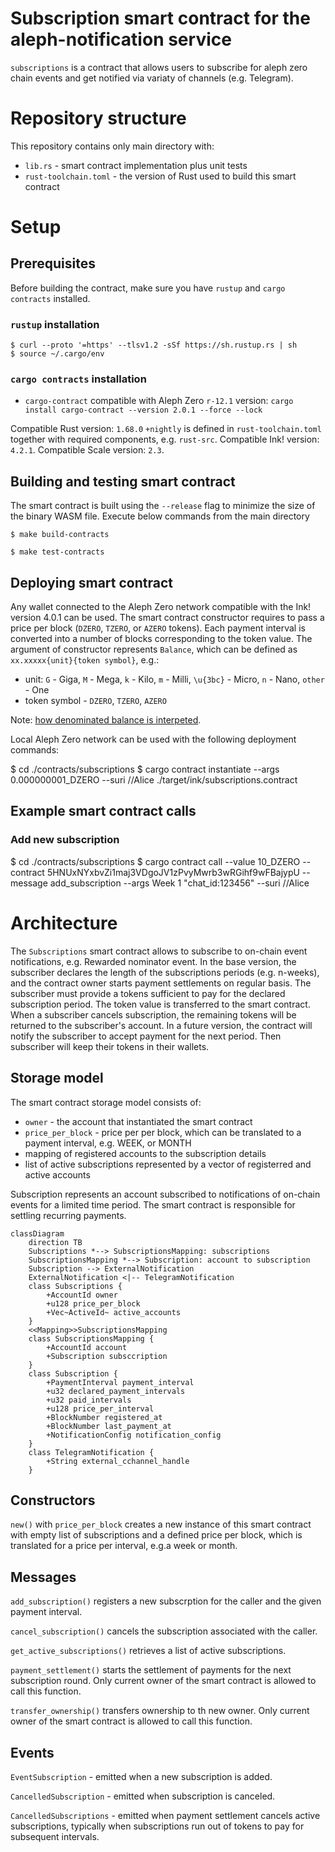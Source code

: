 Subscription smart contract for the aleph-notification service
==============================================================

`subscriptions` is a contract that allows users to subscribe for aleph zero chain events and get notified via variaty of channels (e.g. Telegram).

# Repository structure

This repository contains only main directory with:

* `lib.rs` - smart contract implementation plus unit tests
* `rust-toolchain.toml` - the version of Rust used to build this smart contract

# Setup

## Prerequisites

Before building the contract, make sure you have `rustup` and `cargo contracts` installed.

### `rustup` installation 

	$ curl --proto '=https' --tlsv1.2 -sSf https://sh.rustup.rs | sh
	$ source ~/.cargo/env

### `cargo contracts` installation

* `cargo-contract` compatible with Aleph Zero `r-12.1` version: `cargo install cargo-contract --version 2.0.1 --force --lock`

Compatible Rust version: `1.68.0` `+nightly` is defined in `rust-toolchain.toml` together with required components, e.g. `rust-src`.
Compatible Ink! version: `4.2.1`.
Compatible Scale version: `2.3`.

## Building and testing smart contract

The smart contract is built using the `--release` flag to minimize the size of the binary WASM file.
Execute below commands from the main directory

	$ make build-contracts

	$ make test-contracts
  
## Deploying smart contract

Any wallet connected to the Aleph Zero network compatible with the Ink! version 4.0.1 can be used. 
The smart contract constructor requires to pass a price per block (`DZERO`, `TZERO`, or `AZERO` tokens). 
Each payment interval is converted into a number of blocks corresponding to the token value.
The argument of constructor represents `Balance`, which can be defined as `xx.xxxxx{unit}{token symbol}`, e.g.:

* unit: `G` - Giga, `M` - Mega, `k` - Kilo, `m` - Milli, `\u{3bc}` - Micro, `n` - Nano, `other` - One
* token symbol - `DZERO`, `TZERO`, `AZERO`

Note: [how denominated balance is interpeted](https://github.com/paritytech/cargo-contract/blob/master/crates/extrinsics/src/balance.rs#L43).

Local Aleph Zero network can be used with the following deployment commands:

  $ cd ./contracts/subscriptions
  $ cargo contract instantiate --args 0.000000001_DZERO  --suri //Alice ./target/ink/subscriptions.contract

## Example smart contract calls

### Add new subscription

  $ cd ./contracts/subscriptions
  $ cargo contract call --value 10_DZERO --contract 5HNUxNYxbvZi1maj3VDgoJV1zPvyMwrb3wRGihf9wFBajypU --message add_subscription --args Week 1 \"chat_id:123456\" --suri //Alice
  
# Architecture

The `Subscriptions` smart contract allows to subscribe to on-chain event notifications, e.g. Rewarded nominator event.
In the base version, the subscriber declares the length of the subscriptions periods (e.g. n-weeks), and the contract owner starts payment settlements on regular basis.
The subscriber must provide a tokens sufficient to pay for the declared subscription period. The token value is transferred to the smart contract.
When a subscriber cancels subscription, the remaining tokens will be returned to the subscriber's account.
In a future version, the contract will notify the subscriber to accept payment for the next period. Then subscriber will keep their tokens in their wallets.

## Storage model

The smart contract storage model consists of:

* `owner` - the account that instantiated the smart contract
* `price_per_block` - price per per block, which can be translated to a payment interval, e.g. WEEK, or MONTH
* mapping of registered accounts to the subscription details
* list of active subscriptions represented by a vector of registerred and active accounts

Subscription represents an account subscribed to notifications of on-chain events for a limited time period. 
The smart contract is responsible for settling recurring payments. 

```mermaid
classDiagram
    direction TB
    Subscriptions *--> SubscriptionsMapping: subscriptions
    SubscriptionsMapping *--> Subscription: account to subscription
    Subscription --> ExternalNotification
    ExternalNotification <|-- TelegramNotification
    class Subscriptions {
        +AccountId owner
        +u128 price_per_block
        +Vec~ActiveId~ active_accounts
    }
    <<Mapping>>SubscriptionsMapping
    class SubscriptionsMapping {
        +AccountId account
        +Subscription subsccription
    }
    class Subscription {
        +PaymentInterval payment_interval
        +u32 declared_payment_intervals
        +u32 paid_intervals
        +u128 price_per_interval
        +BlockNumber registered_at
        +BlockNumber last_payment_at
        +NotificationConfig notification_config
    }
    class TelegramNotification {
        +String external_cchannel_handle
    }
```

## Constructors

`new()` with `price_per_block` creates a new instance of this smart contract with empty list of subscriptions and a defined price per block,
 which is translated for a price per interval, e.g.a week or month.

## Messages

`add_subscription()` registers a new subscrption for the caller and the given payment interval.

`cancel_subscription()` cancels the subscription associated with the caller.

`get_active_subscriptions()` retrieves a list of active subscriptions.

`payment_settlement()` starts the settlement of payments for the next subscription round. Only current owner of the smart contract is allowed to call this function.

`transfer_ownership()` transfers ownership to th new owner. Only current owner of the smart contract is allowed to call this function.

## Events

`EventSubscription` - emitted when a new subscription is added.

`CancelledSubscription` - emitted when subscription is canceled.

`CancelledSubscriptions` - emitted when payment settlement cancels active subscriptions, typically when subscriptions run out of tokens to pay for subsequent intervals.